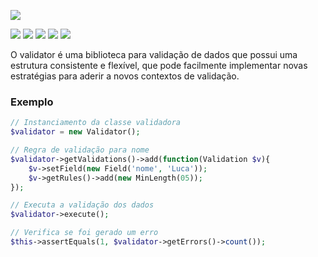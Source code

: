 ![](http://i.imgur.com/l1Fgbcd.png)

![](https://poser.pugx.org/minerva-sistemas/silk-orm/license) ![](https://scrutinizer-ci.com/g/minerva-sistemas/validator/badges/build.png?b=master) ![](https://scrutinizer-ci.com/g/minerva-sistemas/validator/badges/quality-score.png?b=master) ![](https://poser.pugx.org/minerva-sistemas/validator/downloads) ![](https://poser.pugx.org/minerva-sistemas/silk-orm/v/stable)

O validator é uma biblioteca para validação de dados que possui uma estrutura consistente e flexível, que pode facilmente implementar novas estratégias para aderir a novos contextos de validação.

### Exemplo
```php
// Instanciamento da classe validadora
$validator = new Validator();

// Regra de validação para nome
$validator->getValidations()->add(function(Validation $v){
    $v->setField(new Field('nome', 'Luca'));
    $v->getRules()->add(new MinLength(05));
});

// Executa a validação dos dados
$validator->execute();

// Verifica se foi gerado um erro
$this->assertEquals(1, $validator->getErrors()->count());
```
